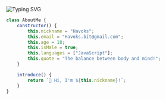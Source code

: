 <img src="https://readme-typing-svg.demolab.com/?font=Montserrat&size=24&lines=Hi%2C+I+am+just+a+fresher;Ready+to+shine+and+grow" alt="Typing SVG" />

```javascript
class AboutMe {
    constructor() {
        this.nickname = "Havoks";
        this.email = "Havoks.bit@gmail.com";
        this.age = 18;
        this.isMale = true;
        this.languages = ["JavaScript"];
        this.quote = "The balance between body and mind!";
    }

    introduce() {
        return `👋 Hi, I'm ${this.nickname}!`;
    }
}
